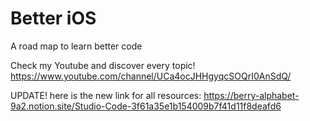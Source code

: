 # Better iOS
A road map to learn better code

Check my Youtube and discover every topic!
https://www.youtube.com/channel/UCa4ocJHHgyqcSOQrI0AnSdQ/

UPDATE!
here is the new link for all resources:
https://berry-alphabet-9a2.notion.site/Studio-Code-3f61a35e1b154009b7f41d11f8deafd6
